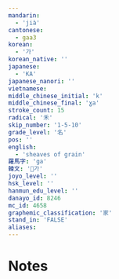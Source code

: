 ```yaml
---
mandarin:
  - 'jià'
cantonese:
  - gaa3
korean:
  - '가'
korean_native: ''
japanese:
  - 'KA'
japanese_nanori: ''
vietnamese:
middle_chinese_initial: 'k'
middle_chinese_final: 'ɣa'
stroke_count: 15
radical: '禾'
skip_number: '1-5-10'
grade_level: '名'
pos: ''
english:
  - 'sheaves of grain'
羅馬字: 'ga'
韓文: '가'
joyo_level: ''
hsk_level: ''
hanmun_edu_level: ''
danayo_id: 8246
mc_id: 4658
graphemic_classification: '家'
stand_in: 'FALSE'
aliases:
---
```


# Notes
